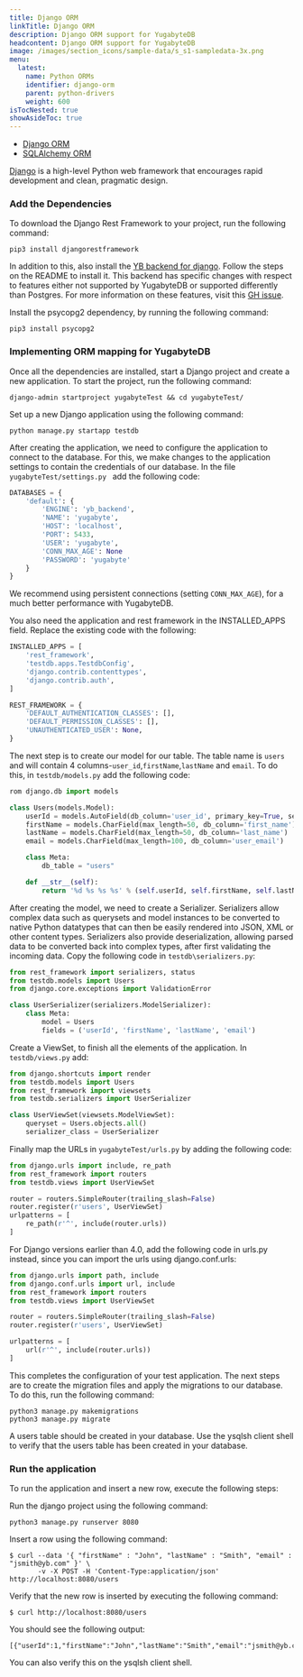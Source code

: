 ```yaml
---
title: Django ORM
linkTitle: Django ORM
description: Django ORM support for YugabyteDB
headcontent: Django ORM support for YugabyteDB
image: /images/section_icons/sample-data/s_s1-sampledata-3x.png
menu:
  latest:
    name: Python ORMs
    identifier: django-orm
    parent: python-drivers
    weight: 600
isTocNested: true
showAsideToc: true
---
```

<ul class="nav nav-tabs-alt nav-tabs-yb">

  <li >
    <a href="/latest/drivers-orms/python/django/" class="nav-link active">
      <i class="icon-java-bold" aria-hidden="true"></i>
      Django ORM
    </a>
  </li>

  <li >
    <a href="/latest/drivers-orms/python/sqlalchemy/" class="nav-link">
      <i class="icon-postgres" aria-hidden="true"></i>
      SQLAlchemy ORM
    </a>
  </li>

</ul>

[Django](https://www.djangoproject.com/) is a high-level Python web framework that encourages rapid development and clean, pragmatic design.

### Add the Dependencies

To download the Django Rest Framework to your project, run the following command:
```shell
pip3 install djangorestframework
```

In addition to this, also install the [YB backend for django](https://github.com/yugabyte/yb-django). Follow the steps on the README to install it. This backend has specific changes with respect to features either not supported by YugabyteDB or supported differently than Postgres. For more information on these features, visit this [GH issue](https://github.com/yugabyte/yugabyte-db/issues/7764).

Install the psycopg2 dependency, by running the following command:
```
pip3 install psycopg2
```

### Implementing ORM mapping for YugabyteDB

Once all the dependencies are installed, start a Django project and create a new application. To start the project, run the following command:
```shell
django-admin startproject yugabyteTest && cd yugabyteTest/
```
Set up a new Django application using the following command:
```shell
python manage.py startapp testdb
```

After creating the application, we need to configure the application to connect to the database. For this, we make changes to the application settings to contain the credentials of our database. In the file `yugabyteTest/settings.py ` add the following code:
```python
DATABASES = {
    'default': {
        'ENGINE': 'yb_backend',
        'NAME': 'yugabyte',
        'HOST': 'localhost',
        'PORT': 5433,
        'USER': 'yugabyte',
        'CONN_MAX_AGE': None
        'PASSWORD': 'yugabyte'
    }
}
```
We recommend using persistent connections (setting `CONN_MAX_AGE`), for a much better performance with YugabyteDB.

You also need the application and rest framework in the INSTALLED_APPS field. Replace the existing code with the following:
```python
INSTALLED_APPS = [
    'rest_framework',
    'testdb.apps.TestdbConfig',
    'django.contrib.contenttypes',
    'django.contrib.auth',
]

REST_FRAMEWORK = {
    'DEFAULT_AUTHENTICATION_CLASSES': [],
    'DEFAULT_PERMISSION_CLASSES': [],
    'UNAUTHENTICATED_USER': None,
}
```

The next step is to create our model for our table. The table name is `users` and will contain 4 columns-`user_id`,`firstName`,`lastName` and `email`. To do this, in `testdb/models.py` add the following code:
```python
rom django.db import models

class Users(models.Model):
    userId = models.AutoField(db_column='user_id', primary_key=True, serialize=False)
    firstName = models.CharField(max_length=50, db_column='first_name')
    lastName = models.CharField(max_length=50, db_column='last_name')
    email = models.CharField(max_length=100, db_column='user_email')

    class Meta:
        db_table = "users"

    def __str__(self):
        return '%d %s %s %s' % (self.userId, self.firstName, self.lastName, self.email)
```

After creating the model, we need to create a Serializer. Serializers allow complex data such as querysets and model instances to be converted to native Python datatypes that can then be easily rendered into JSON, XML or other content types. Serializers also provide deserialization, allowing parsed data to be converted back into complex types, after first validating the incoming data. Copy the following code in `testdb\serializers.py`:
```python
from rest_framework import serializers, status
from testdb.models import Users
from django.core.exceptions import ValidationError

class UserSerializer(serializers.ModelSerializer):
    class Meta:
        model = Users
        fields = ('userId', 'firstName', 'lastName', 'email')
```

Create a ViewSet, to finish all the elements of the application. In `testdb/views.py` add:
```python
from django.shortcuts import render
from testdb.models import Users
from rest_framework import viewsets
from testdb.serializers import UserSerializer

class UserViewSet(viewsets.ModelViewSet):
    queryset = Users.objects.all()
    serializer_class = UserSerializer
```

Finally map the URLs in `yugabyteTest/urls.py` by adding the following code:
```python
from django.urls import include, re_path
from rest_framework import routers
from testdb.views import UserViewSet

router = routers.SimpleRouter(trailing_slash=False)
router.register(r'users', UserViewSet)
urlpatterns = [
    re_path(r'^', include(router.urls))
]
```
For Django versions earlier than 4.0, add the following code in urls.py instead, since you can import the urls using django.conf.urls:
```python
from django.urls import path, include
from django.conf.urls import url, include
from rest_framework import routers
from testdb.views import UserViewSet

router = routers.SimpleRouter(trailing_slash=False)
router.register(r'users', UserViewSet)

urlpatterns = [
    url(r'^', include(router.urls))
]
```

This completes the configuration of your test application. The next steps are to create the migration files and apply the migrations to our database. To do this, run the following command:
```shell
python3 manage.py makemigrations
python3 manage.py migrate
```
A users table should be created in your database. Use the ysqlsh client shell to verify that the users table has been created in your database.

### Run the application

To run the application and insert a new row, execute the following steps:

Run the django project using the following command:
```shell
python3 manage.py runserver 8080
```
Insert a row using the following command:
```shell
$ curl --data '{ "firstName" : "John", "lastName" : "Smith", "email" : "jsmith@yb.com" }' \
       -v -X POST -H 'Content-Type:application/json' http://localhost:8080/users
```
Verify that the new row is inserted by executing the following command:
```shell
$ curl http://localhost:8080/users
```

You should see the following output:
```shell
[{"userId":1,"firstName":"John","lastName":"Smith","email":"jsmith@yb.com"}]
```
You can also verify this on the ysqlsh client shell.
